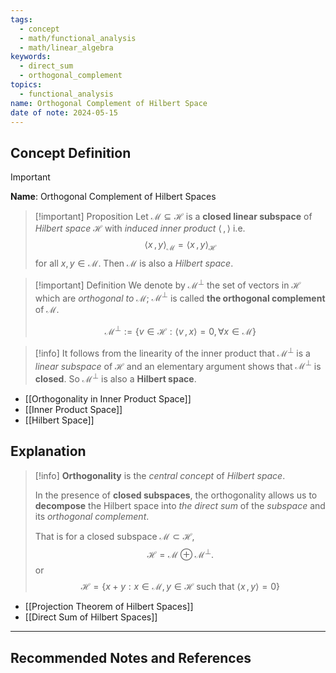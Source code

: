 ```yaml
---
tags:
  - concept
  - math/functional_analysis
  - math/linear_algebra
keywords:
  - direct_sum
  - orthogonal_complement
topics:
  - functional_analysis
name: Orthogonal Complement of Hilbert Space
date of note: 2024-05-15
---
```


## Concept Definition

>[!important]
>**Name**: Orthogonal Complement of Hilbert Spaces

>[!important] Proposition
>Let $\mathcal{M} \subseteq \mathcal{H}$ is a **closed linear subspace** of *Hilbert space* $\mathcal{H}$ with *induced inner product* $\left\langle \,,\,\right\rangle$ i.e. 
>$$\left\langle  x\,,\, y   \right\rangle_{\mathcal{M}} = \left\langle x \,,\,y \right\rangle_{\mathcal{H}}$$ 
>for all $x, y \in \mathcal{M}$.  Then $\mathcal{M}$ is also a *Hilbert space*.

>[!important] Definition
> We denote by $\mathcal{M}^{\bot}$ the set of vectors in $\mathcal{H}$ which are *orthogonal to* $\mathcal{M}$;  $\mathcal{M}^{\bot}$ is called **the orthogonal complement** of $\mathcal{M}$. 
> 
>$$
>\mathcal{M}^{\bot} := \{ v\in \mathcal{H}: \left\langle  v\,,\,x    \right\rangle = 0, \forall x \in \mathcal{M} \}
>$$
> 

>[!info]
> It follows from the linearity of the inner product that $\mathcal{M}^{\bot}$ is a *linear subspace* of $\mathcal{H}$ and an elementary argument shows that $\mathcal{M}^{\bot}$ is **closed**. So $\mathcal{M}^{\bot}$ is also a **Hilbert space**.

- [[Orthogonality in Inner Product Space]]
- [[Inner Product Space]]
- [[Hilbert Space]]

## Explanation

>[!info]
>**Orthogonality** is the *central concept* of *Hilbert space*. 
>
>In the presence of **closed subspaces**, the orthogonality allows us to **decompose** the Hilbert space into *the direct sum* of the *subspace* and its *orthogonal complement*.
>
>That is for a closed subspace $\mathcal{M} \subset \mathcal{H}$, 
>$$
>\mathcal{H} = \mathcal{M} \oplus \mathcal{M}^{\bot}.
>$$ 
>or
>$$
>\mathcal{H} = \{ x + y: x\in \mathcal{M}, y \in \mathcal{H} \text{ such that } \left\langle x \,,\,y \right\rangle = 0 \}
>$$

- [[Projection Theorem of Hilbert Spaces]]
- [[Direct Sum of Hilbert Spaces]]



-----------
##  Recommended Notes and References

